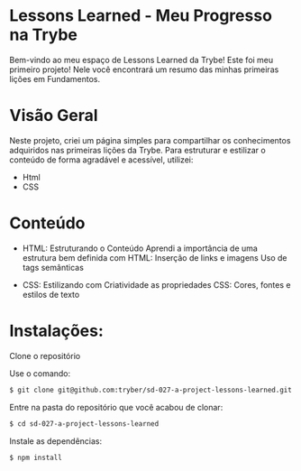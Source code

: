 
# Lessons Learned - Meu Progresso na Trybe
Bem-vindo ao meu espaço de Lessons Learned da Trybe! Este foi meu primeiro projeto! Nele você encontrará um resumo das minhas primeiras lições em Fundamentos.

# Visão Geral
Neste projeto, criei um página simples para compartilhar os conhecimentos adquiridos nas primeiras lições da Trybe. Para estruturar e estilizar o conteúdo de forma agradável e acessível, utilizei:

- Html
- CSS

# Conteúdo
 - HTML: Estruturando o Conteúdo
Aprendi a importância de uma estrutura bem definida com HTML:
Inserção de links e imagens
Uso de tags semânticas

- CSS: Estilizando com Criatividade as propriedades CSS:
Cores, fontes e estilos de texto

# Instalações:
Clone o repositório

Use o comando: 
```bash
$ git clone git@github.com:tryber/sd-027-a-project-lessons-learned.git
```

Entre na pasta do repositório que você acabou de clonar:
```bash
$ cd sd-027-a-project-lessons-learned
```

Instale as dependências:
```bsh
$ npm install
```

